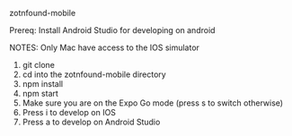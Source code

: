 zotnfound-mobile

Prereq: Install Android Studio for developing on android

NOTES: Only Mac have access to the IOS simulator

1. git clone
2. cd into the zotnfound-mobile directory
3. npm install
4. npm start
5. Make sure you are on the Expo Go mode (press s to switch otherwise)
6. Press i to develop on IOS
7. Press a to develop on Android Studio

   
